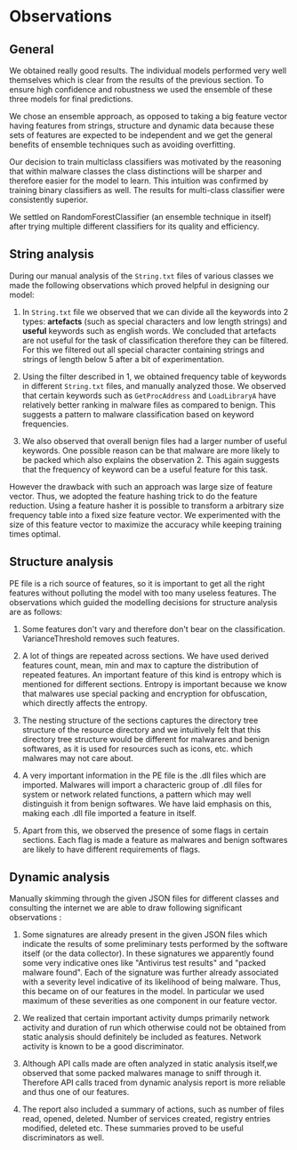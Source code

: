 # Observations

## General

We obtained really good results. The individual models performed very well themselves which is clear from the results of the previous section. To ensure high confidence and robustness we used the ensemble of these three models for final predictions.

We chose an ensemble approach, as opposed to taking a big feature vector having features from strings, structure and dynamic data because these sets of features are expected to be independent and we get the general benefits of ensemble techniques such as avoiding overfitting.

Our decision to train multiclass classifiers was motivated by the reasoning that within malware classes the class distinctions will be sharper and therefore easier for the model to learn. This intuition was confirmed by training binary classifiers as well. The results for multi-class classifier were consistently superior.

We settled on RandomForestClassifier (an ensemble technique in itself) after trying multiple different classifiers for its quality and efficiency.

## String analysis
During our manual analysis of the `String.txt` files of various classes we made the following observations which proved helpful in designing our model:

1. In `String.txt` file we observed that we can divide all the keywords into 2 types: **artefacts** (such as special characters and low length strings) and **useful** keywords such as english words. We concluded that artefacts are not useful for the task of classification therefore they can be filtered. For this we filtered out all special character containing strings and strings of length below 5 after a bit of experimentation.  

2. Using the filter described in 1, we obtained frequency table of keywords in different `String.txt` files, and manually analyzed those. We observed that certain keywords such as `GetProcAddress` and `LoadLibraryA` have relatively better ranking in malware files as compared to benign. This suggests a pattern to malware classification based on keyword frequencies.  

3. We also observed that overall benign files had a larger number of useful keywords. One possible reason can be that malware are more likely to be packed which also explains the observation 2. This again suggests that the frequency of keyword can be a useful feature for this task.  

However the drawback with such an approach was large size of feature vector. Thus, we adopted the feature hashing trick to do the feature reduction. Using a feature hasher it is possible to transform a arbitrary size frequency table into a fixed size feature vector. We experimented with the size of this feature vector to maximize the accuracy while keeping training times optimal.

## Structure analysis
PE file is a rich source of features, so it is important to get all the right features without polluting the model with too many useless features. The observations which guided the modelling decisions for structure analysis are as follows:

1. Some features don't vary and therefore don't bear on the classification. VarianceThreshold removes such features.

2. A lot of things are repeated across sections. We have used derived features count, mean, min and max to capture the distribution of repeated features. An important feature of this kind is entropy which is mentioned for different sections. Entropy is important because we know that malwares use special packing and encryption for obfuscation, which directly affects the entropy.

3. The nesting structure of the sections captures the directory tree structure of the resource directory and we intuitively felt that this directory tree structure would be different for malwares and benign softwares, as it is used for resources such as icons, etc. which malwares may not care about.

4. A very important information in the PE file is the .dll files which are imported. Malwares will import a characteric group of .dll files for system or network related functions, a pattern which may well distinguish it from benign softwares. We have laid emphasis on this, making each .dll file imported a feature in itself.

5. Apart from this, we observed the presence of some flags in certain sections. Each flag is made a feature as malwares and benign softwares are likely to have different requirements of flags.

## Dynamic analysis
Manually skimming through the given JSON files for different classes and consulting the internet we are able to draw following significant observations :

1. Some signatures are already present in the given JSON files which indicate the results of some preliminary tests performed by the software itself (or the data collector). In these signatures we apparently found some very indicative ones like "Antivirus test results" and "packed malware found". Each of the signature was further already associated with a severity level indicative of its likelihood of being malware. Thus, this became on of our features in the model. In particular we used maximum of these severities as one component in our feature vector.

2. We realized that certain important activity dumps primarily network activity and duration of run which otherwise could not be obtained from static analysis should definitely be included as features. Network activity is known to be a good discriminator.

3. Although API calls made are often analyzed in static analysis itself,we observed that some packed malwares manage to sniff through it. Therefore API calls traced from dynamic analysis report is more reliable and thus one of our features.

5. The report also included a summary of actions, such as number of files read, opened, deleted. Number of services created, registry entries modified, deleted etc. These summaries proved to be useful discriminators as well.
